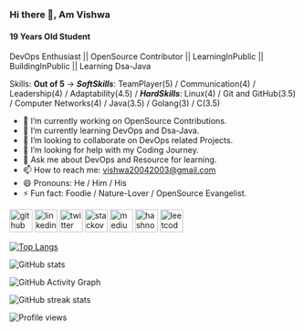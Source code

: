 ### Hi there 👋, Am Vishwa
#### 19 Years Old Student
DevOps Enthusiast || OpenSource Contributor || LearningInPublic || BuildingInPublic || Learning Dsa-Java

Skills: **Out of 5** -> ***SoftSkills***: TeamPlayer(5)  / Communication(4) / Leadership(4) / Adaptability(4.5)  / ***HardSkills***: Linux(4) / Git and GitHub(3.5) / Computer Networks(4)  / Java(3.5) / Golang(3) / C(3.5)

- 🔭 I’m currently working on OpenSource Contributions. 
- 🌱 I’m currently learning DevOps and Dsa-Java. 
- 👯 I’m looking to collaborate on DevOps related Projects. 
- 🤔 I’m looking for help with my Coding Journey. 
- 💬 Ask me about DevOps and Resource for learning. 
- 📫 How to reach me: vishwa20042003@gmail.com 
- 😄 Pronouns: He / Him / His 
- ⚡ Fun fact: Foodie / Nature-Lover / OpenSource Evangelist. 


[<img src='https://cdn.jsdelivr.net/npm/simple-icons@3.0.1/icons/github.svg' alt='github' height='40'>](https://github.com/VishwaS-22)  [<img src='https://cdn.jsdelivr.net/npm/simple-icons@3.0.1/icons/linkedin.svg' alt='linkedin' height='40'>](https://www.linkedin.com/in/vishwa-s/)  [<img src='https://cdn.jsdelivr.net/npm/simple-icons@3.0.1/icons/twitter.svg' alt='twitter' height='40'>](https://twitter.com/@Vishwask_22)  [<img src='https://cdn.jsdelivr.net/npm/simple-icons@3.0.1/icons/stackoverflow.svg' alt='stackoverflow' height='40'>](https://stackoverflow.com/users/https://stackoverflow.com/users/19879206/vishwa-s)  [<img src='https://cdn.jsdelivr.net/npm/simple-icons@3.0.1/icons/medium.svg' alt='medium' height='40'>](https://medium.com/@Vishwa22)  [<img src='https://cdn.jsdelivr.net/npm/simple-icons@3.0.1/icons/hashnode.svg' alt='hashnode' height='40'>](https://hashnode.com/@Vishwa22)  [<img src='https://cdn.jsdelivr.net/npm/simple-icons@3.0.1/icons/leetcode.svg' alt='leetcode' height='40'>](https://leetcode.com/s_vishwa/)  

[![Top Langs](https://github-readme-stats.vercel.app/api/top-langs/?username=VishwaS-22)](https://github.com/anuraghazra/github-readme-stats)

![GitHub stats](https://github-readme-stats.vercel.app/api?username=VishwaS-22&show_icons=true)  

![GitHub Activity Graph](https://activity-graph.herokuapp.com/graph?username=VishwaS-22)  

![GitHub streak stats](https://github-readme-streak-stats.herokuapp.com/?user=VishwaS-22)  

![Profile views](https://gpvc.arturio.dev/VishwaS-22)  

